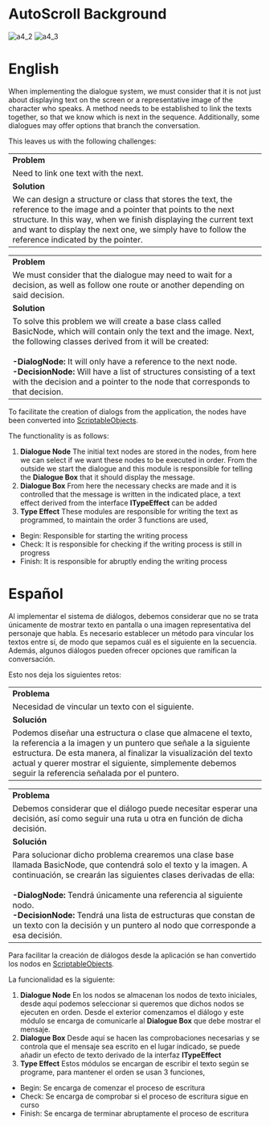 # AutoScroll Background
![a4_2](https://github.com/OsmareDev/OsmareUnityModules/assets/50903643/79e58cc7-a864-48d6-937f-0b8a287a8cf3)
![a4_3](https://github.com/OsmareDev/OsmareUnityModules/assets/50903643/f544a8dc-5aef-4d59-ad5f-73bad878837d)


# English

When implementing the dialogue system, we must consider that it is not just about displaying text on the screen or a representative image of the character who speaks. A method needs to be established to link the texts together, so that we know which is next in the sequence. Additionally, some dialogues may offer options that branch the conversation.

This leaves us with the following challenges:

<table>
   <tr><td><b>Problem</b></td></tr>
   <tr><td>Need to link one text with the next.</td></tr>
   <tr><td><b>Solution</b></td></tr>
   <tr><td>We can design a structure or class that stores the text, the reference to the image and a pointer that points to the next structure. In this way, when we finish displaying the current text and want to display the next one, we simply have to follow the reference indicated by the pointer.</td></tr>
</table>

<table>
   <tr><td><b>Problem</b></td></tr>
   <tr><td>We must consider that the dialogue may need to wait for a decision, as well as follow one route or another depending on said decision.</td></tr>
   <tr><td><b>Solution</b></td></tr>
   <tr><td>To solve this problem we will create a base class called BasicNode, which will contain only the text and the image. Next, the following classes derived from it will be created:
<br><br>
<b>-DialogNode:</b> It will only have a reference to the next node.
<br>
<b>-DecisionNode:</b> Will have a list of structures consisting of a text with the decision and a pointer to the node that corresponds to that decision.</td></tr>
</table>

To facilitate the creation of dialogs from the application, the nodes have been converted into [ScriptableObjects](https://docs.unity3d.com/Manual/class-ScriptableObject.html).

The functionality is as follows:

1. **Dialogue Node** The initial text nodes are stored in the nodes, from here we can select if we want these nodes to be executed in order. From the outside we start the dialogue and this module is responsible for telling the **Dialogue Box** that it should display the message.
2. **Dialogue Box** From here the necessary checks are made and it is controlled that the message is written in the indicated place, a text effect derived from the interface **ITypeEffect** can be added
3. **Type Effect** These modules are responsible for writing the text as programmed, to maintain the order 3 functions are used,
- Begin: Responsible for starting the writing process
- Check: It is responsible for checking if the writing process is still in progress
- Finish: It is responsible for abruptly ending the writing process

# Español

Al implementar el sistema de diálogos, debemos considerar que no se trata únicamente de mostrar texto en pantalla o una imagen representativa del personaje que habla. Es necesario establecer un método para vincular los textos entre sí, de modo que sepamos cuál es el siguiente en la secuencia. Además, algunos diálogos pueden ofrecer opciones que ramifican la conversación.

Esto nos deja los siguientes retos:

<table>
  <tr><td><b>Problema</b></td></tr>
  <tr><td>Necesidad de vincular un texto con el siguiente.</td></tr>
  <tr><td><b>Solución</b></td></tr>
  <tr><td>Podemos diseñar una estructura o clase que almacene el texto, la referencia a la imagen y un puntero que señale a la siguiente estructura. De esta manera, al finalizar la visualización del texto actual y querer mostrar el siguiente, simplemente debemos seguir la referencia señalada por el puntero.</td></tr>
</table>

<table>
  <tr><td><b>Problema</b></td></tr>
  <tr><td>Debemos considerar que el diálogo puede necesitar esperar una decisión, así como seguir una ruta u otra en función de dicha decisión.</td></tr>
  <tr><td><b>Solución</b></td></tr>
  <tr><td>Para solucionar dicho problema crearemos una clase base llamada BasicNode, que contendrá solo el texto y la imagen. A continuación, se crearán las siguientes clases derivadas de ella:
<br><br>
<b>-DialogNode:</b> Tendrá únicamente una referencia al siguiente nodo.
<br>
<b>-DecisionNode:</b> Tendrá una lista de estructuras que constan de un texto con la decisión y un puntero al nodo que corresponde a esa decisión.</td></tr>
</table>

Para facilitar la creación de diálogos desde la aplicación se han convertido los nodos en [ScriptableObjects](https://docs.unity3d.com/Manual/class-ScriptableObject.html).

La funcionalidad es la siguiente:

1. **Dialogue Node** En los nodos se almacenan los nodos de texto iniciales, desde aquí podemos seleccionar si queremos que dichos nodos se ejecuten en orden. Desde el exterior comenzamos el diálogo y este módulo se encarga de comunicarle al **Dialogue Box** que debe mostrar el mensaje.
2. **Dialogue Box** Desde aquí se hacen las comprobaciones necesarias y se controla que el mensaje sea escrito en el lugar indicado, se puede añadir un efecto de texto derivado de la interfaz **ITypeEffect**
3. **Type Effect** Estos módulos se encargan de escribir el texto según se programe, para mantener el orden se usan 3 funciones,
- Begin: Se encarga de comenzar el proceso de escritura
- Check: Se encarga de comprobar si el proceso de escritura sigue en curso
- Finish: Se encarga de terminar abruptamente el proceso de escritura
